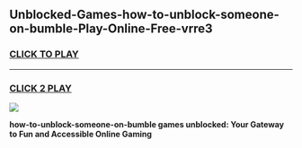 
## Unblocked-Games-how-to-unblock-someone-on-bumble-Play-Online-Free-vrre3
<h3>
<a href="https://premium76.site?title=how-to-unblock-someone-on-bumble&ref=26A">CLICK TO PLAY</a></h3>
<hr>

<h3>
<a href="https://premium76.site?title=how-to-unblock-someone-on-bumble&ref=26A">CLICK 2 PLAY</a>
  
</h3>

<a href="https://premium76.site?title=how-to-unblock-someone-on-bumble&ref=26A"><img src="https://clearcache.store/games.png"></a>


**how-to-unblock-someone-on-bumble games unblocked: Your Gateway to Fun and Accessible Online Gaming**
